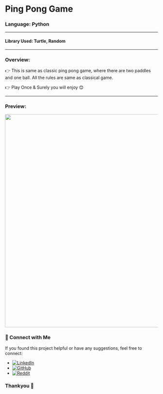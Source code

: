 # Ping Pong Game

### Language: Python 

---

#### Library Used: Turtle, Random

--- 

### Overview:

👉 This is same as classic ping pong game, where there are two paddles and one ball. All the rules are same as classical game.

👉 Play Once & Surely you will enjoy 😊 

---

### Preview:

<img src="https://github.com/user-attachments/assets/29dfaaf8-2cb4-4d3d-a8a8-54d8f98da047" width="700"/>

### 📢 Connect with Me
If you found this project helpful or have any suggestions, feel free to connect:

- [![LinkedIn](https://img.shields.io/badge/LinkedIn-anshmnsoni-0077B5.svg?logo=linkedin)](https://www.linkedin.com/in/anshmnsoni)  
- [![GitHub](https://img.shields.io/badge/GitHub-AnshMNSoni-181717.svg?logo=github)](https://github.com/AnshMNSoni)
- [![Reddit](https://img.shields.io/badge/Reddit-u/AnshMNSoni-FF4500.svg?logo=reddit)](https://www.reddit.com/user/AnshMNSoni)

### Thankyou 💫 
